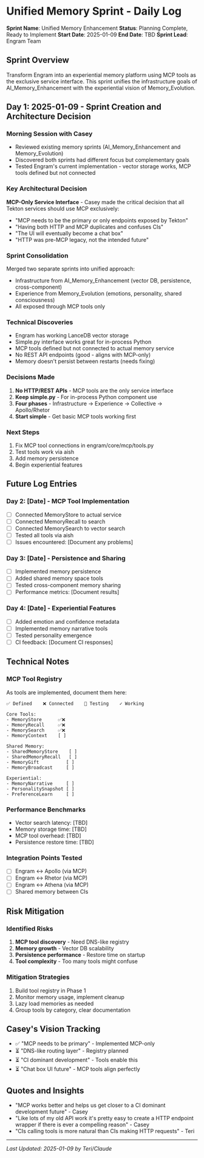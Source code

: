 # Unified Memory Sprint - Daily Log

**Sprint Name**: Unified Memory Enhancement
**Status**: Planning Complete, Ready to Implement
**Start Date**: 2025-01-09
**End Date**: TBD
**Sprint Lead**: Engram Team

## Sprint Overview
Transform Engram into an experiential memory platform using MCP tools as the exclusive service interface. This sprint unifies the infrastructure goals of AI_Memory_Enhancement with the experiential vision of Memory_Evolution.

## Day 1: 2025-01-09 - Sprint Creation and Architecture Decision

### Morning Session with Casey
- Reviewed existing memory sprints (AI_Memory_Enhancement and Memory_Evolution)
- Discovered both sprints had different focus but complementary goals
- Tested Engram's current implementation - vector storage works, MCP tools defined but not connected

### Key Architectural Decision
**MCP-Only Service Interface** - Casey made the critical decision that all Tekton services should use MCP exclusively:
- "MCP needs to be the primary or only endpoints exposed by Tekton"
- "Having both HTTP and MCP duplicates and confuses CIs"
- "The UI will eventually become a chat box"
- "HTTP was pre-MCP legacy, not the intended future"

### Sprint Consolidation
Merged two separate sprints into unified approach:
- Infrastructure from AI_Memory_Enhancement (vector DB, persistence, cross-component)
- Experience from Memory_Evolution (emotions, personality, shared consciousness)
- All exposed through MCP tools only

### Technical Discoveries
- Engram has working LanceDB vector storage
- Simple.py interface works great for in-process Python
- MCP tools defined but not connected to actual memory service
- No REST API endpoints (good - aligns with MCP-only)
- Memory doesn't persist between restarts (needs fixing)

### Decisions Made
1. **No HTTP/REST APIs** - MCP tools are the only service interface
2. **Keep simple.py** - For in-process Python component use
3. **Four phases** - Infrastructure → Experience → Collective → Apollo/Rhetor
4. **Start simple** - Get basic MCP tools working first

### Next Steps
1. Fix MCP tool connections in engram/core/mcp/tools.py
2. Test tools work via aish
3. Add memory persistence
4. Begin experiential features

## Future Log Entries

### Day 2: [Date] - MCP Tool Implementation
- [ ] Connected MemoryStore to actual service
- [ ] Connected MemoryRecall to search
- [ ] Connected MemorySearch to vector search
- [ ] Tested all tools via aish
- [ ] Issues encountered: [Document any problems]

### Day 3: [Date] - Persistence and Sharing
- [ ] Implemented memory persistence
- [ ] Added shared memory space tools
- [ ] Tested cross-component memory sharing
- [ ] Performance metrics: [Document results]

### Day 4: [Date] - Experiential Features
- [ ] Added emotion and confidence metadata
- [ ] Implemented memory narrative tools
- [ ] Tested personality emergence
- [ ] CI feedback: [Document CI responses]

## Technical Notes

### MCP Tool Registry
As tools are implemented, document them here:
```
✅ Defined    ❌ Connected    🧪 Testing    ✓ Working

Core Tools:
- MemoryStore      ✅❌
- MemoryRecall     ✅❌  
- MemorySearch     ✅❌
- MemoryContext    [ ]

Shared Memory:
- SharedMemoryStore    [ ]
- SharedMemoryRecall   [ ]
- MemoryGift          [ ]
- MemoryBroadcast     [ ]

Experiential:
- MemoryNarrative     [ ]
- PersonalitySnapshot [ ]
- PreferenceLearn     [ ]
```

### Performance Benchmarks
- Vector search latency: [TBD]
- Memory storage time: [TBD]
- MCP tool overhead: [TBD]
- Persistence restore time: [TBD]

### Integration Points Tested
- [ ] Engram ↔ Apollo (via MCP)
- [ ] Engram ↔ Rhetor (via MCP)
- [ ] Engram ↔ Athena (via MCP)
- [ ] Shared memory between CIs

## Risk Mitigation

### Identified Risks
1. **MCP tool discovery** - Need DNS-like registry
2. **Memory growth** - Vector DB scalability
3. **Persistence performance** - Restore time on startup
4. **Tool complexity** - Too many tools might confuse

### Mitigation Strategies
1. Build tool registry in Phase 1
2. Monitor memory usage, implement cleanup
3. Lazy load memories as needed
4. Group tools by category, clear documentation

## Casey's Vision Tracking
- ✅ "MCP needs to be primary" - Implemented MCP-only
- ⏳ "DNS-like routing layer" - Registry planned
- ⏳ "CI dominant development" - Tools enable this
- ⏳ "Chat box UI future" - MCP tools align perfectly

## Quotes and Insights
- "MCP works better and helps us get closer to a CI dominant development future" - Casey
- "Like lots of my old API work it's pretty easy to create a HTTP endpoint wrapper if there is ever a compelling reason" - Casey
- "CIs calling tools is more natural than CIs making HTTP requests" - Teri

---
*Last Updated: 2025-01-09 by Teri/Claude*
